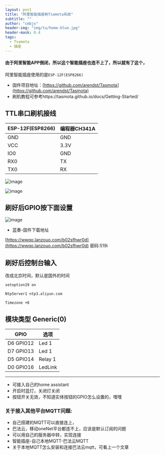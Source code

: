 ```yaml
---
layout: post
title: "阿里智能插座刷Tsamota系统"
subtitle: ""
author: "cmbjx"
header-img: "img/tu/home-blue.jpg"
header-mask: 0.4
tags:
  - Tsamota
  - 插座
---
```


#### 由于阿里智能APP倒闭，所以这个智能插座也连不上了，所以就有了这个，
阿里智能插座使用的是`ESP-12F(ESP8266)`

- 固件项目地址：[https://github.com/arendst/Tasmota](https://github.com/arendst/Tasmota)
- 刷机教程可参考https://tasmota.github.io/docs/Getting-Started/
## TTL串口刷机接线
<b>ESP-12F(ESP8266)</b>     | <b>编程器CH341A</b>
-------- | -----
GND  | GND
VCC  | 3.3V
IO0  | GND
RX0  |  TX
TX0  |  RX

![image](https://img.cmbjx.us.kg/2091k/image/main/001/20250228144138_ty8egi3sa3.png)

![image](https://img.cmbjx.us.kg/2091k/image/main/001/20250228145004_qqs9ulz592.png)


## 刷好后GPIO按下面设置
![image](https://img.cmbjx.us.kg/2091k/image/main/001/20250228145154_twyrkb4du7.png)

- 蓝奏-固件下载地址
  
[https://wwqo.lanzouo.com/b02sfhwr0d](https://wwqo.lanzouo.com/b02sfhwr0d)
密码:519i


## 刷好后控制台输入
改成北京时间，默认是国外的时间
```sh
setoption19 on

NtpServer1 ntp3.aliyun.com

Timezone +8
```
## 模块类型 Generic(0)

<b>GPIO</b>     | <b>选项</b>
-------- | -----
D6 GPIO12  | Led 1
D7 GPIO13  | Led 1
D5 GPIO14  | Relay 1
D0 GPIO16  |  LedLink

---
- 可接入自己的home assistant
- 开启时蓝灯，关闭灯关闭
- 按钮开关无效，不知道实体按钮的GPIO怎么设置的，嘿嘿


### 关于接入其他平台MQTT问题:
- 自己搭建的MQTT可以直接连上，
- 巴法云，移动oneNet平台都连不上，应该是默认订阅的问题
- 可以用自己的服务器中转，实现连接
- 智能插座-自己本地MQTT-巴法云MQTT
- 关于本地MQTT怎么安装和连接巴法云mqtt，可看上一个文章
